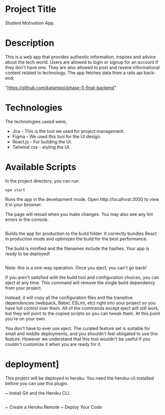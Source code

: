 # Project Title 
Student Motivation App.

# Description

This is a web app that provides authentic information, inspires and advice about the tech world.
Users are allowed to login or signup for an account if they don't have one. They are also allowed to post and reveiw informational content related to technology.
The app fetches data from a rails api back-end;

"https://github.com/katampoi/phase-5-final-backend"

# Technologies
The technologies usesd were;
 * Jira - This is the tool we used for project management.
 * Figma - We used this tool for the UI design.
 * React.js - For building the UI.
 * Tailwind css - styling the UI.


# Available Scripts
In the project directory, you can run:
```
npm start
```
Runs the app in the development mode.
Open http://localhost:3000 to view it in your browser.

The page will reload when you make changes.
You may also see any lint errors in the console.


```npm run build
```
Builds the app for production to the build folder.
It correctly bundles React in production mode and optimizes the build for the best performance.

The build is minified and the filenames include the hashes.
Your app is ready to be deployed!

```npm run eject
```
Note: this is a one-way operation. Once you eject, you can't go back!

If you aren't satisfied with the build tool and configuration choices, you can eject at any time. This command will remove the single build dependency from your project.

Instead, it will copy all the configuration files and the transitive dependencies (webpack, Babel, ESLint, etc) right into your project so you have full control over them. All of the commands except eject will still work, but they will point to the copied scripts so you can tweak them. At this point you're on your own.

You don't have to ever use eject. The curated feature set is suitable for small and middle deployments, and you shouldn't feel obligated to use this feature. However we understand that this tool wouldn't be useful if you couldn't customize it when you are ready for it.
 


# deployment]
This project will be deployed in heroku. You need the heroku-cli installed before you can use this plugin.

~ Install Git and the Heroku CLI.
   ```heroku plugins:install git://github.com/envato/heroku-deploy.git
   ```
~ Create a Heroku Remote
~ Deploy Your Code
```heroku deploy
```




